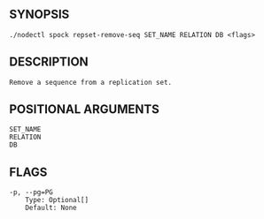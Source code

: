 ## SYNOPSIS
    ./nodectl spock repset-remove-seq SET_NAME RELATION DB <flags>
 
## DESCRIPTION
    Remove a sequence from a replication set.
 
## POSITIONAL ARGUMENTS
    SET_NAME
    RELATION
    DB
 
## FLAGS
    -p, --pg=PG
        Type: Optional[]
        Default: None
